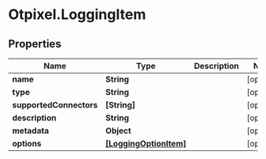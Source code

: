 # Otpixel.LoggingItem

## Properties
Name | Type | Description | Notes
------------ | ------------- | ------------- | -------------
**name** | **String** |  | [optional] 
**type** | **String** |  | [optional] 
**supportedConnectors** | **[String]** |  | [optional] 
**description** | **String** |  | [optional] 
**metadata** | **Object** |  | [optional] 
**options** | [**[LoggingOptionItem]**](LoggingOptionItem.md) |  | [optional] 


